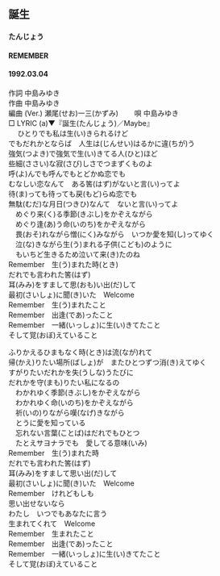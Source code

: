 ## 誕生
#### たんじょう
#### REMEMBER
####  1992.03.04


作詞     中島みゆき  
作曲      中島みゆき  
編曲 (Ver.) 瀬尾(せお)一三(かずみ)　　 
唄     中島みゆき   
□ LYRIC (a)▼『誕生(たんじょう)／Maybe』  
  　
ひとりでも私は生(い)きられるけど   
でもだれかとならば　人生は(じんせい)はるかに違(ちが)う   
強気(つよき)で強気で生(い)きてる人(ひと)ほど   
些細(ささい)な寂(さび)しさでつまずくものよ   
呼(よ)んでも呼んでもとどかぬ恋でも   
むなしい恋なんて　ある筈(はず)がないと言(い)ってよ   
待(ま)っても待っても戻(もど)らぬ恋でも   
無駄(むだ)な月日(つきひ)なんて　ないと言(い)ってよ   
　めぐり来(く)る季節(きぶし)をかぞえながら   
　めぐり逢(あ)う命(いのち)をかぞえながら   
　畏(おそ)れながら憎(にく)みながら　いつか愛を知(し)ってゆく   
　泣(な)きながら生(う)まれる子供(こども)のように   
　もいちど生きるため泣いて来(き)たのね   
Remember　生(う)まれた時(とき)   
だれでも言われた筈(はず)   
耳(みみ)をすまして思(おも)い出(だ)して   
最初(さいしょ)に聞(き)いた　Welcome   
Remember　生(う)まれたこと   
Remember　出逢(であ)ったこと   
Remember　一緒(いっしょ)に生(い)きてたこと   
そして覚(おぼ)えていること   
   
ふりかえるひまもなく時(とき)は流(なが)れて   
帰(かえ)りたい場所(ばしょ)が　またひとつずつ消(き)えてゆく   
すがりたいだれかを失(うしな)うたびに   
だれかを守(まも)りたい私になるの   
　わかれゆく季節(きぶし)をかぞえながら   
　わかれゆく命(いのち)をかぞえながら   
　祈(いの)りながら嘆(なげ)きながら   
　とうに愛を知っている   
　忘れない言葉(ことば)はだれでもひとつ   
　たとえサヨナラでも　愛してる意味(いみ)   
Remember　生(う)まれた時   
だれでも言われた筈(はず)   
耳(みみ)をすまして思い出(だ)して   
最初(さいしょ)に聞(き)いた　Welcome   
Remember　けれどもしも   
思い出せないなら   
わたし　いつでもあなたに言う   
生まれてくれて　Welcome   
Remember　生まれたこと   
Remember　出逢(であ)ったこと   
Remember　一緒(いっしょ)に生(い)きてたこと   
そして覚(おぼ)えていること   